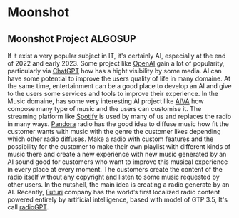 # Moonshot
## Moonshot Project ALGOSUP

If it exist a very popular subject in IT, it's certainly AI, especially at the end of 2022 and early 2023.
Some project like [OpenAI](https://openai.com/) gain a lot of popularity, particularly via [ChatGPT](https://openai.com/blog/chatgpt/) how has a hight visibility by some media.
AI can have some potential to improve the users quality of life in many domaine.
At the same time, entertainment can be a good place to develop an AI and give to the users some services and tools to improve their experience.
In the Music domaine, has some very interesting AI project like [AIVA](https://www.aiva.ai/) how compose many type of music and the users can customise it.
The streaming platform like [Spotify](https://www.spotify.com/fr/premium/) is used by many of us and replaces the radio in many ways. [Pandora](https://en.wikipedia.org/wiki/Pandora_(service)) radio has the good idea to diffuse music how fit the customer wants with music with the genre the customer likes depending which other radio diffuses.
Make a radio with custom features and the possibility for the customer to make their own playlist with different kinds of music there and create a new experience with new music generated by an AI sound good for customers who want to improve this musical experience in every place at every moment.
The customers create the content of the radio itself without any copyright and
listen to some music requested by other users.
In the nutshell, the main idea is creating a radio generate by an AI.
Recently, [Futuri](https://futurimedia.com/) company has the world’s first localized radio content powered entirely by artificial intelligence, based with model of GTP 3.5, It's call [radioGPT](https://futurimedia.com/radiogpt/).


















   
















